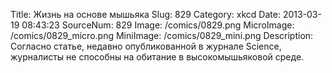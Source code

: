Title: Жизнь на основе мышьяка 
Slug: 829 
Category: xkcd 
Date: 2013-03-19 08:43:23 
SourceNum: 829 
Image: /comics/0829.png 
MicroImage: /comics/0829_micro.png 
MiniImage: /comics/0829_mini.png 
Description: Согласно статье, недавно опубликованной в журнале Science, журналисты не способны на обитание в высокомышьяковой среде. 

